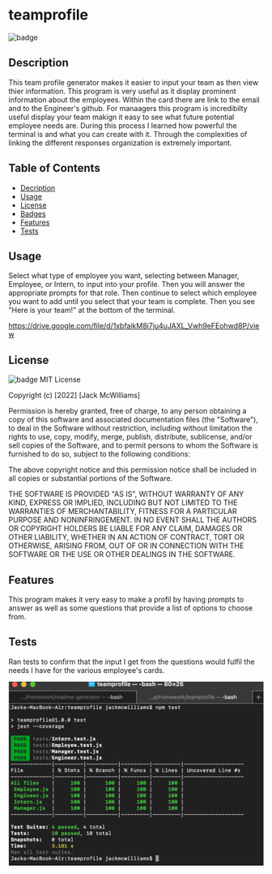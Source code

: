 # teamprofile

![badge](https://img.shields.io/badge/license-MIT-brightgreen)

## Description
This team profile generator makes it easier to input your team as then view thier information. This program is very useful as it display prominent information about the employees. Within the card there are link to the email and to the Engineer's github. For manaagers this program is incredibilty useful display your team makign it easy to see what future potential employee needs are. During this process I learned how powerful the terminal is and what you can create with it. Through the complexities of linking the different responses organization is extremely important.

## Table of Contents
* [Decription](#Description) 
* [Usage](#Usage) 
* [License](#License)
* [Badges](#Badges)
* [Features](#Features)
* [Tests](#Tests)

## Usage
Select what type of employee you want, selecting between Manager, Employee, or Intern, to input into your profile. Then you will answer the appropriate prompts for that role. Then continue to select which employee you want to add until you select that your team is complete. Then you see "Here is your team!" at the bottom of the terminal.

https://drive.google.com/file/d/1xbfaikM8i7ju4uJAXL_Vwh9eFEohwd8P/view

## License
![badge](https://img.shields.io/badge/license-MIT-brightgreen)
MIT License

Copyright (c) [2022] [Jack McWilliams]

Permission is hereby granted, free of charge, to any person obtaining a copy
of this software and associated documentation files (the "Software"), to deal
in the Software without restriction, including without limitation the rights
to use, copy, modify, merge, publish, distribute, sublicense, and/or sell
copies of the Software, and to permit persons to whom the Software is
furnished to do so, subject to the following conditions:

The above copyright notice and this permission notice shall be included in all
copies or substantial portions of the Software.

THE SOFTWARE IS PROVIDED "AS IS", WITHOUT WARRANTY OF ANY KIND, EXPRESS OR
IMPLIED, INCLUDING BUT NOT LIMITED TO THE WARRANTIES OF MERCHANTABILITY,
FITNESS FOR A PARTICULAR PURPOSE AND NONINFRINGEMENT. IN NO EVENT SHALL THE
AUTHORS OR COPYRIGHT HOLDERS BE LIABLE FOR ANY CLAIM, DAMAGES OR OTHER
LIABILITY, WHETHER IN AN ACTION OF CONTRACT, TORT OR OTHERWISE, ARISING FROM,
OUT OF OR IN CONNECTION WITH THE SOFTWARE OR THE USE OR OTHER DEALINGS IN THE
SOFTWARE.

## Features

This program makes it very easy to make a profil by having prompts to answer as well as some questions that provide a list of options to choose from.

## Tests

Ran tests to confirm that the input I get from the questions would fulfil the needs I have for the various employee's cards.

![tests](/images/tests.png)

